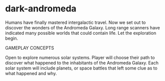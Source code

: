 # dark-andromeda

Humans have finally mastered intergalactic travel. Now we set out to discover the wonders of the Andromeda Galaxy. Long range scanners have indicated many possible worlds that could contain life. Let the exploration begin.

GAMEPLAY CONCEPTS

Open to explore numerous solar systems.
Player will choose their path to discover what happened to the inhabitants of the Andromeda Galaxy.
Each solar system will include planets, or space battles that left some clue as to what happened and why.
